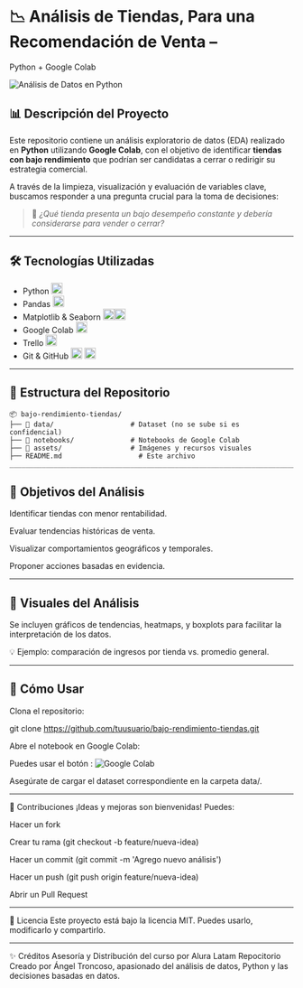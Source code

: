 # 📉 Análisis de Tiendas, Para una Recomendación de Venta –
  Python + Google Colab

![Análisis de Datos en Python](https://th.bing.com/th/id/OIP.vz5DfCdbjozCdhqNPAcB6gHaHa?rs=1&pid=ImgDetMain)

## 📊 Descripción del Proyecto

Este repositorio contiene un análisis exploratorio de datos (EDA) realizado en **Python** utilizando **Google Colab**, con el objetivo de identificar **tiendas con bajo rendimiento** que podrían ser candidatas a cerrar o redirigir su estrategia comercial.

A través de la limpieza, visualización y evaluación de variables clave, buscamos responder a una pregunta crucial para la toma de decisiones:

> 🧠 _¿Qué tienda presenta un bajo desempeño constante y debería considerarse para vender o cerrar?_

---

## 🛠️ Tecnologías Utilizadas

- Python <img src="https://www.python.org/static/community_logos/python-logo.png" alt="Python" height="20"/>
- Pandas <img src="https://pandas.pydata.org/static/img/pandas_mark.svg" alt="Pandas" height="20"/>
- Matplotlib & Seaborn <img src="https://matplotlib.org/_static/images/logo2.svg" alt="Matplotlib" height="20"/><img src="https://seaborn.pydata.org/_static/logo-wide-lightbg.svg" alt="Seaborn" height="20"/>
- Google Colab <img src="https://colab.research.google.com/img/colab_favicon_256px.png" alt="Google Colab" height="20"/>
- Trello <img src="https://cdn.worldvectorlogo.com/logos/trello.svg" alt="Trello" height="20"/>
- Git & GitHub <img src="https://git-scm.com/images/logos/downloads/Git-Icon-1788C.png" alt="Git" height="20"/> <img src="https://github.githubassets.com/images/modules/logos_page/GitHub-Mark.png" alt="GitHub" height="20"/>


---

## 📁 Estructura del Repositorio

```plaintext
📦 bajo-rendimiento-tiendas/
├── 📂 data/                   # Dataset (no se sube si es confidencial)
├── 📂 notebooks/              # Notebooks de Google Colab
├── 📂 assets/                 # Imágenes y recursos visuales
├── README.md                   # Este archivo
_____________________________________________________________________________________________________
```
## 📌 Objetivos del Análisis
Identificar tiendas con menor rentabilidad.

Evaluar tendencias históricas de venta.

Visualizar comportamientos geográficos y temporales.

Proponer acciones basadas en evidencia.
_____________________________________________________________________________________________________

## 📸 Visuales del Análisis
Se incluyen gráficos de tendencias, heatmaps, y boxplots para facilitar la interpretación de los datos.

💡 Ejemplo: comparación de ingresos por tienda vs. promedio general.
_____________________________________________________________________________________________________

## 🚀 Cómo Usar
Clona el repositorio:

git clone https://github.com/tuusuario/bajo-rendimiento-tiendas.git

Abre el notebook en Google Colab:

Puedes usar el botón : ![Google Colab](https://colab.research.google.com/assets/colab-badge.svg)

Asegúrate de cargar el dataset correspondiente en la carpeta data/.
_____________________________________________________________________________________________________

🧠 Contribuciones
¡Ideas y mejoras son bienvenidas! Puedes:

Hacer un fork

Crear tu rama (git checkout -b feature/nueva-idea)

Hacer un commit (git commit -m 'Agrego nuevo análisis')

Hacer un push (git push origin feature/nueva-idea)

Abrir un Pull Request
_____________________________________________________________________________________________________

📃 Licencia
Este proyecto está bajo la licencia MIT. Puedes usarlo, modificarlo y compartirlo.
_____________________________________________________________________________________________________

✨ Créditos
Asesoría y Distribución del curso por Alura Latam
Repocitorio Creado por Ángel Troncoso, apasionado del análisis de datos, Python y las decisiones basadas en datos.
